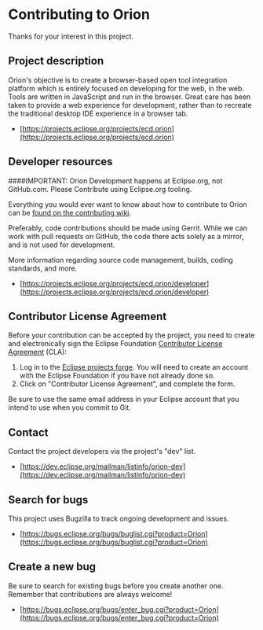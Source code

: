Contributing to Orion
=====================
Thanks for your interest in this project.

Project description
--------------------
Orion's objective is to create a browser-based open tool integration platform which is entirely focused on
developing for the web, in the web. Tools are written in JavaScript and run in the browser. Great care has
been taken to provide a web experience for development, rather than to recreate the traditional desktop
IDE experience in a browser tab.

- [https://projects.eclipse.org/projects/ecd.orion](https://projects.eclipse.org/projects/ecd.orion)

Developer resources
--------------------
####IMPORTANT: Orion Development happens at Eclipse.org, not GitHub.com.  Please Contribute using Eclipse.org tooling.

Everything you would ever want to know about how to contribute to Orion can
be [found on the contributing wiki](http://wiki.eclipse.org/Orion/Contributing_Code).

Preferably, code contributions should be made using Gerrit. While we can work with pull requests on GitHub, 
the code there acts solely as a mirror, and is not used for development.

More information regarding source code management, builds, coding standards, and more.

- [https://projects.eclipse.org/projects/ecd.orion/developer](https://projects.eclipse.org/projects/ecd.orion/developer)

Contributor License Agreement
------------------------------
Before your contribution can be accepted by the project, you need to create and electronically sign the
Eclipse Foundation [Contributor License Agreement](https://www.eclipse.org/legal/CLA.php) (CLA):

1. Log in to the [Eclipse projects forge](https://projects.eclipse.org/user/login/sso). You will need to
   create an account with the Eclipse Foundation if you have not already done so.
2. Click on "Contributor License Agreement", and complete the form.

Be sure to use the same email address in your Eclipse account that you intend to use when you commit to Git.

Contact
--------
Contact the project developers via the project's "dev" list.

- [https://dev.eclipse.org/mailman/listinfo/orion-dev](https://dev.eclipse.org/mailman/listinfo/orion-dev)

Search for bugs
----------------
This project uses Bugzilla to track ongoing development and issues.

- [https://bugs.eclipse.org/bugs/buglist.cgi?product=Orion](https://bugs.eclipse.org/bugs/buglist.cgi?product=Orion)

Create a new bug
-----------------
Be sure to search for existing bugs before you create another one. Remember that contributions are always welcome!

- [https://bugs.eclipse.org/bugs/enter_bug.cgi?product=Orion](https://bugs.eclipse.org/bugs/enter_bug.cgi?product=Orion)
